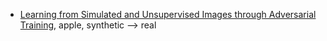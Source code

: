 
- [Learning from Simulated and Unsupervised Images through Adversarial Training](https://arxiv.org/pdf/1612.07828.pdf), apple, synthetic --> real

